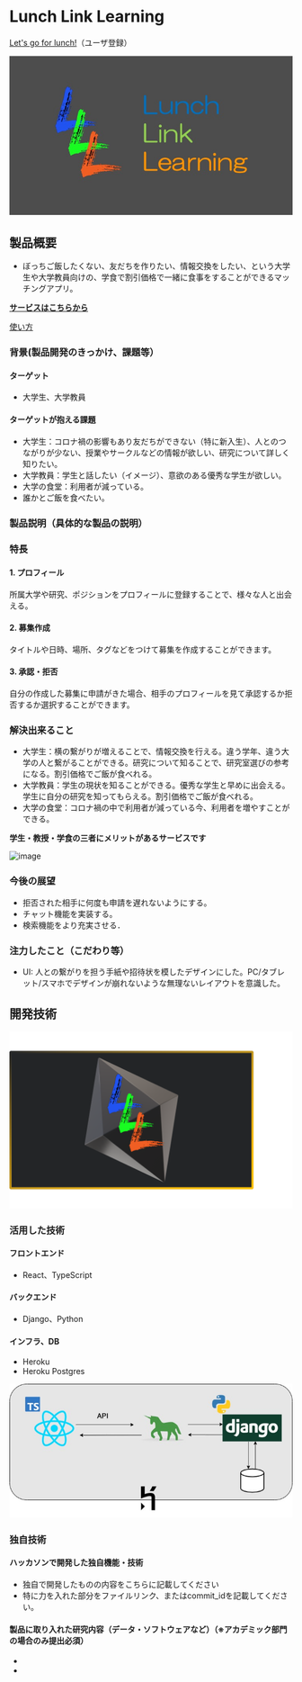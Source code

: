 # Lunch Link Learning

[Let's go for lunch!](https://salty-scrubland-05174.herokuapp.com/register)（ユーザ登録）

<!-- [![IMAGE ALT TEXT HERE](https://jphacks.com/wp-content/uploads/2020/09/JPHACKS2020_ogp.jpg)](https://www.youtube.com/watch?v=G5rULR53uMk) -->

![logo](./logo.jpg)


## 製品概要
- ぼっちご飯したくない、友だちを作りたい、情報交換をしたい、という大学生や大学教員向けの、学食で割引価格で一緒に食事をすることができるマッチングアプリ。


**[サービスはこちらから](https://salty-scrubland-05174.herokuapp.com/register)**

[使い方](jphacks/E_2010/wiki/サービスの使い方)


### 背景(製品開発のきっかけ、課題等）
#### ターゲット
- 大学生、大学教員

#### ターゲットが抱える課題
- 大学生：コロナ禍の影響もあり友だちができない（特に新入生）、人とのつながりが少ない、授業やサークルなどの情報が欲しい、研究について詳しく知りたい。
- 大学教員：学生と話したい（イメージ）、意欲のある優秀な学生が欲しい。
- 大学の食堂：利用者が減っている。
- 誰かとご飯を食べたい。

### 製品説明（具体的な製品の説明）
### 特長
#### 1. プロフィール
所属大学や研究、ポジションをプロフィールに登録することで、様々な人と出会える。
#### 2. 募集作成
タイトルや日時、場所、タグなどをつけて募集を作成することができます。
#### 3. 承認・拒否
自分の作成した募集に申請がきた場合、相手のプロフィールを見て承認するか拒否するか選択することができます。

### 解決出来ること
- 大学生：横の繋がりが増えることで、情報交換を行える。違う学年、違う大学の人と繋がることができる。研究について知ることで、研究室選びの参考になる。割引価格でご飯が食べれる。
- 大学教員：学生の現状を知ることができる。優秀な学生と早めに出会える。学生に自分の研究を知ってもらえる。割引価格でご飯が食べれる。
- 大学の食堂：コロナ禍の中で利用者が減っている今、利用者を増やすことができる。

**学生・教授・学食の三者にメリットがあるサービスです**

![image](https://user-images.githubusercontent.com/38308823/98436367-1f222900-211e-11eb-9a85-93f3d0545910.png)

### 今後の展望
- 拒否された相手に何度も申請を遅れないようにする。
- チャット機能を実装する。
- 検索機能をより充実させる．

### 注力したこと（こだわり等）
* UI: 人との繋がりを担う手紙や招待状を模したデザインにした。PC/タブレット/スマホでデザインが崩れないような無理ないレイアウトを意識した。

## 開発技術

![logo2](./logo2.png)
### 活用した技術
#### フロントエンド
- React、TypeScript

#### バックエンド
- Django、Python

#### インフラ、DB
- Heroku
- Heroku Postgres

![構成](./構成.jpg)

### 独自技術
#### ハッカソンで開発した独自機能・技術
* 独自で開発したものの内容をこちらに記載してください
* 特に力を入れた部分をファイルリンク、またはcommit_idを記載してください。

#### 製品に取り入れた研究内容（データ・ソフトウェアなど）（※アカデミック部門の場合のみ提出必須）
* 
* 
